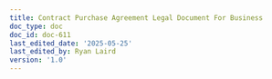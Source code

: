 ```yaml
---
title: Contract Purchase Agreement Legal Document For Business
doc_type: doc
doc_id: doc-611
last_edited_date: '2025-05-25'
last_edited_by: Ryan Laird
version: '1.0'
---
```



